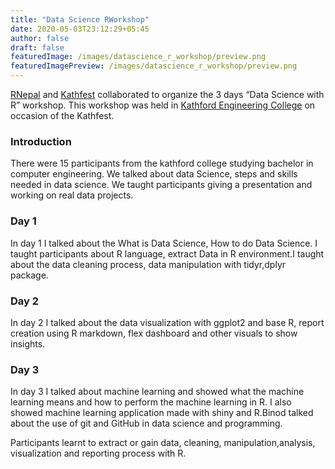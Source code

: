 ```yaml
---
title: "Data Science RWorkshop"
date: 2020-05-03T23:12:29+05:45
author: false
draft: false
featuredImage: /images/datascience_r_workshop/preview.png
featuredImagePreview: /images/datascience_r_workshop/preview.png
---
```


[RNepal](https://www.facebook.com/RUGNepal/) and [Kathfest](https://www.facebook.com/kathfest/) collaborated to organize the 3 days “Data Science with R” workshop. This workshop was held in [Kathford Engineering College](https://kathford.edu.np/) on occasion of the Kathfest.

### Introduction

 There were 15 participants from the kathford college studying bachelor in computer engineering. We talked about data Science, steps and skills needed in data science. We taught participants giving a presentation and working on real data projects.

### Day 1

In day 1 I talked about the What is Data Science, How to do Data Science. I taught participants about R language, extract Data in R environment.I taught about the data cleaning process, data manipulation with tidyr,dplyr package.

### Day 2

In day 2 I talked about the data visualization with ggplot2 and base R, report creation using R markdown, flex dashboard and other visuals to show insights.

### Day 3

In day 3 I talked about machine learning and showed what the machine learning means and how to perform the machine learning in R. I also showed machine learning application made with shiny and R.Binod talked about the use of git and GitHub in data science and programming.

Participants learnt to extract or gain data, cleaning, manipulation,analysis, visualization and reporting process with R.